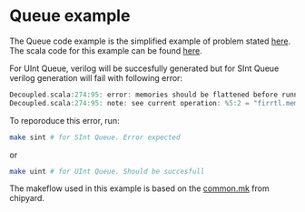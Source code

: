 # Queue example

The Queue code example is the simplified example of problem stated [here](https://github.com/milovanovic/chipyard/tree/1.9.0_queue). The scala code for this example can be found [here](./src/main/scala/QueueExample.scala).


For UInt Queue, verilog will be succesfully generated but for SInt Queue verilog generation will fail with following error:
```scala
Decoupled.scala:274:95: error: memories should be flattened before running LowerMemory
Decoupled.scala:274:95: note: see current operation: %5:2 = "firrtl.mem"() {annotations = [], depth = 1024 : i64, name = "ram", nameKind = #firrtl<name_kind droppable_name>, portAnnotations = [[], []], portNames = ["MPORT", "io_deq_bits_MPORT"], readLatency = 0 : i32, ruw = 0 : i32, writeLatency = 1 : i32} : () -> (!firrtl.bundle<addr: uint<10>, en: uint<1>, clk: clock, data: sint<16>, mask: uint<1>>, !firrtl.bundle<addr: uint<10>, en: uint<1>, clk: clock, data flip: sint<16>>)

```
To reporoduce this error, run:
```bash
make sint # for SInt Queue. Error expected
```
or
```bash
make uint # for UInt Queue. Should be succesfull
```

The makeflow  used in this example is based on the [common.mk](https://github.com/ucb-bar/chipyard/blob/main/common.mk) from chipyard.